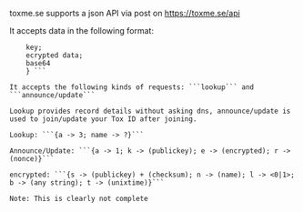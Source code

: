 toxme.se supports a json API via post on https://toxme.se/api

It accepts data in the following format: 
``` {action;
    key;
    ecrypted data;
    base64
    } ```
    
It accepts the following kinds of requests: ```lookup``` and ```announce/update```

Lookup provides record details without asking dns, announce/update is used to join/update your Tox ID after joining.

Lookup: ```{a -> 3; name -> ?}```

Announce/Update: ```{a -> 1; k -> (publickey); e -> (encrypted); r -> (nonce)}```

encrypted: ```{s -> (publickey) + (checksum); n -> (name); l -> <0|1>; b -> (any string); t -> (unixtime)}```

Note: This is clearly not complete
